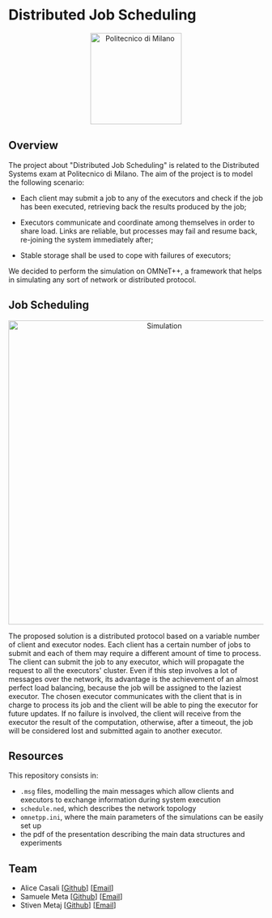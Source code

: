 # Distributed Job Scheduling

<p align="center">
    <img src="https://i.imgur.com/mPb3Qbd.gif" width="180" alt="Politecnico di Milano"/>
</p>

## Overview
The project about "Distributed Job Scheduling" is related to the Distributed Systems exam at Politecnico di Milano. The aim of the project is to model the following scenario:

* Each client may submit a job to any of the executors and check if the job has been executed, retrieving back the results produced by the job;

* Executors communicate and coordinate among themselves in order to share load. Links are reliable, but processes may fail and resume back, re-joining the system immediately after;

* Stable storage shall be used to cope with failures of executors;

We decided to perform the simulation on OMNeT++, a framework that helps in simulating any sort of network or distributed protocol.

## Job Scheduling

<p align="center">
    <img src="https://media.giphy.com/media/dThgOkLg6xUZWH9CN6/giphy.gif" width="600" alt="Simulation"/>
</p>

The proposed solution is a distributed protocol based on a variable number of client and executor nodes. Each client has a certain number of jobs to submit and each of them may require a different amount of time to process. The client can submit the job to any executor, which will propagate the request to all the executors' cluster. Even if this step involves a lot of messages over the network, its advantage is the achievement of an almost perfect load balancing, because the job will be assigned to the laziest executor. The chosen executor communicates with the client that is in charge to process its job and the client will be able to ping the executor for future updates. If no failure is involved, the client will receive from the executor the result of the computation, otherwise, after a timeout, the job will be considered lost and submitted again to another executor.

## Resources
This repository consists in:
* ```.msg``` files, modelling the main messages which allow clients and executors to exchange information during system execution
* ```schedule.ned```, which describes the network topology
* ```omnetpp.ini```, where the main parameters of the simulations can be easily set up
* the pdf of the presentation describing the main data structures and experiments

## Team
- Alice Casali [[Github](https://github.com/alicecasali)] [[Email](mailto:alice.casali@mail.polimi.it)]
- Samuele Meta [[Github](https://github.com/SamueleMeta)] [[Email](mailto:samuele.meta@mail.polimi.it)]
- Stiven Metaj [[Github](https://github.com/StivenMetaj)] [[Email](mailto:stiven.metaj@mail.polimi.it)]
